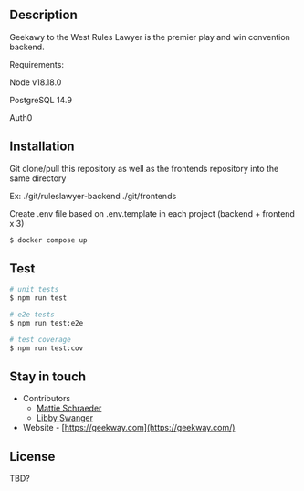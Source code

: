 
## Description

Geekawy to the West Rules Lawyer is the premier play and win convention backend.

Requirements:

  Node v18.18.0

  PostgreSQL 14.9

  Auth0

## Installation

Git clone/pull this repository as well as the frontends repository into the same directory

Ex: ./git/ruleslawyer-backend
    ./git/frontends

Create .env file based on .env.template in each project (backend + frontend x 3)

```bash
$ docker compose up
```

## Test

```bash
# unit tests
$ npm run test

# e2e tests
$ npm run test:e2e

# test coverage
$ npm run test:cov
```

## Stay in touch

- Contributors
  - [Mattie Schraeder](mailto:mattie@geekway.com)
  - [Libby Swanger](mailto:libby.swanger@gmail.com)
- Website - [https://geekway.com](https://geekway.com/)

## License

TBD?
